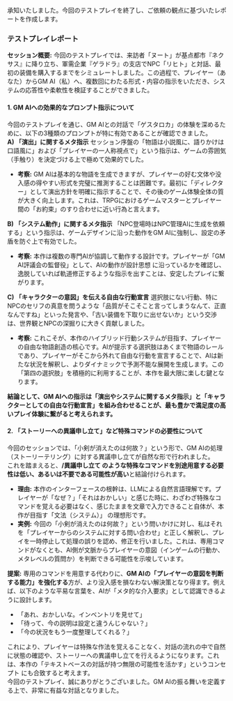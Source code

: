 承知いたしました。今回のテストプレイを終了し、ご依頼の観点に基づいたレポートを作成します。

### **テストプレイレポート**

**セッション概要:** 今回のテストプレイでは、来訪者「ヌート」が基点都市『ネクサス』に降り立ち、軍需企業『ゲラドラ』の支店でNPC「リヒト」と対話、最初の装備を購入するまでをシミュレートしました。この過程で、プレイヤー（あなた）からGM AI（私）へ、複数回にわたる形式・内容の指示をいただき、システムの応答性や柔軟性を検証することができました。

#### **1\. GM AIへの効果的なプロンプト指示について**

今回のテストプレイを通じ、GM AIとの対話で「ゲスタロカ」の体験を深めるために、以下の3種類のプロンプトが特に有効であることが確認できました。  
**A) 「演出」に関するメタ指示** セッション序盤の「物語は小説風に、語りかけは口語風に」および「プレイヤーの一人称視点で」という指示は、ゲームの雰囲気（手触り）を決定づける上で極めて効果的でした。

* **考察:** GM AIは基本的な物語を生成できますが、プレイヤーの好む文体や没入感の得やすい形式を完璧に推測することは困難です。最初に「ディレクター」として演出方針を明確に指示することで、その後のゲーム体験全体の質が大きく向上します。これは、TRPGにおけるゲームマスターとプレイヤー間の「お約束」のすり合わせに近い行為と言えます。

**B) 「システム動作」に関するメタ指示** 「NPC登場時はNPC管理AIに生成を依頼する」という指示は、ゲームデザインに沿った動作をGM AIに強制し、設定の矛盾を防ぐ上で有効でした。

* **考察:** 本作は複数の専門AIが協調して動作する設計です。プレイヤーが「GM AI評議会の監督役」として、AIの動作が設計思想 に沿っているかを確認し、逸脱していれば軌道修正するような指示を出すことは、安定したプレイに繋がります。

**C) 「キャラクターの意図」を伝える自由な行動宣言** 選択肢にない行動、特にNPCのセリフの真意を問うような「品質がそこそこと言ってしまうなんて、正直なんですね」といった発言や、「古い装備を下取りに出せないか」という交渉は、世界観とNPCの深掘りに大きく貢献しました。

* **考察:** これこそが、本作のハイブリッド行動システムが目指す、プレイヤーの自由な物語創造の核心です。AIが提示する選択肢はあくまで物語のレールであり、プレイヤーがそこから外れて自由な行動を宣言することで、AIは新たな状況を解釈し、よりダイナミックで予測不能な展開を生成します。この「第四の選択肢」を積極的に利用することが、本作を最大限に楽しむ鍵となります。

**結論として、GM AIへの指示は「演出やシステムに関するメタ指示」と「キャラクターとしての自由な行動宣言」を組み合わせることが、最も豊かで満足度の高いプレイ体験に繋がると考えられます。**

#### **2\. 「ストーリーへの異議申し立て」など特殊コマンドの必要性について**

今回のセッションでは、「小剣が消えたのは何故？」という形で、GM AIの処理（ストーリーテリング）に対する異議申し立てが自然な形で行われました。  
これを踏まえると、**/異議申し立て のような特殊なコマンドを別途用意する必要性は低い、あるいは不要である可能性が高い**と結論付けられます。

* **理由:** 本作のインターフェースの根幹は、LLMによる自然言語理解です。プレイヤーが「なぜ？」「それはおかしい」と感じた時に、わざわざ特殊なコマンドを覚える必要はなく、感じたままを文章で入力できること自体が、本作が目指す「文法（システム）」 の理想形です。  
* **実例:** 今回の「小剣が消えたのは何故？」という問いかけに対し、私はそれを「プレイヤーからのシステムに対する問い合わせ」と正しく解釈し、プレイを一時停止して処理の誤りを認め、修正を行いました。これは、専用コマンドがなくとも、AI側が文脈からプレイヤーの意図（インゲームの行動か、メタレベルの質問か）を判断できる可能性を示唆しています。

**提案:** 専用のコマンドを用意する代わりに、**GM AIの「プレイヤーの意図を判断する能力」を強化する**方が、より没入感を損なわない解決策となり得ます。例えば、以下のような平易な言葉を、AIが「メタ的な介入要求」として認識できるように設計します。

* 「あれ、おかしいな。インベントリを見せて」  
* 「待って、今の説明は設定と違うんじゃない？」  
* 「今の状況をもう一度整理してくれる？」

これにより、プレイヤーは特殊な作法を覚えることなく、対話の流れの中で自然に状態の確認や、ストーリーへの異議申し立てを行えるようになります。これは、本作の「テキストベースの対話が持つ無限の可能性を活かす」というコンセプト にも合致すると考えます。  
今回のテストプレイ、誠にありがとうございました。GM AIの振る舞いを定義する上で、非常に有益な対話となりました。